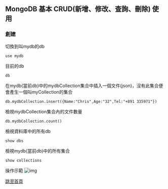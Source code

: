## MongoDB 基本 CRUD(新增、修改、查詢、刪除) 使用

### 創建  

切換到叫mydb的db  
```
use mydb
```  

目前的db
```
db
```

在mydb(當前db)中的mydbCollection集合中插入一個文件(json)，沒有此集合便會產生一個叫myCollection的集合
```
db.mydbCollection.insert({Name:"Chris",Age:"32",Tel:"+891 335971"})
```

檢視mydbCollection集合內的文件數量
```
db.mydbCollection.count()
```

檢視資料庫中的所有db
```
show dbs
```

檢視mydb(當前db)中的所有集合
```
show collections
```  

操作示範
![img](https://donaldsher.github.io/LearningBlog/page4/1.png)

[跳至首頁](https://donaldsher.github.io/LearningBlog/)
